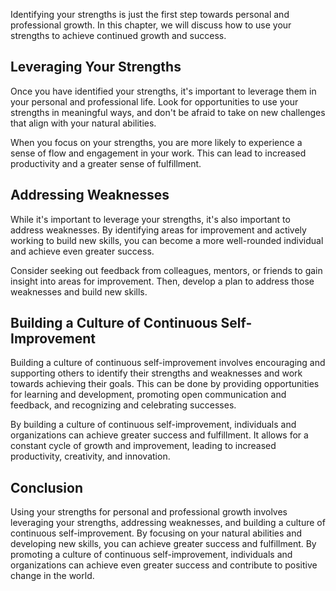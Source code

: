 
Identifying your strengths is just the first step towards personal and professional growth. In this chapter, we will discuss how to use your strengths to achieve continued growth and success.

Leveraging Your Strengths
-------------------------

Once you have identified your strengths, it's important to leverage them in your personal and professional life. Look for opportunities to use your strengths in meaningful ways, and don't be afraid to take on new challenges that align with your natural abilities.

When you focus on your strengths, you are more likely to experience a sense of flow and engagement in your work. This can lead to increased productivity and a greater sense of fulfillment.

Addressing Weaknesses
---------------------

While it's important to leverage your strengths, it's also important to address weaknesses. By identifying areas for improvement and actively working to build new skills, you can become a more well-rounded individual and achieve even greater success.

Consider seeking out feedback from colleagues, mentors, or friends to gain insight into areas for improvement. Then, develop a plan to address those weaknesses and build new skills.

Building a Culture of Continuous Self-Improvement
-------------------------------------------------

Building a culture of continuous self-improvement involves encouraging and supporting others to identify their strengths and weaknesses and work towards achieving their goals. This can be done by providing opportunities for learning and development, promoting open communication and feedback, and recognizing and celebrating successes.

By building a culture of continuous self-improvement, individuals and organizations can achieve greater success and fulfillment. It allows for a constant cycle of growth and improvement, leading to increased productivity, creativity, and innovation.

Conclusion
----------

Using your strengths for personal and professional growth involves leveraging your strengths, addressing weaknesses, and building a culture of continuous self-improvement. By focusing on your natural abilities and developing new skills, you can achieve greater success and fulfillment. By promoting a culture of continuous self-improvement, individuals and organizations can achieve even greater success and contribute to positive change in the world.
